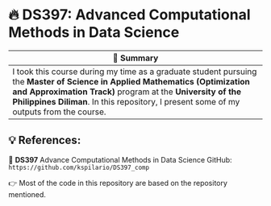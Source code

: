 # 🔥 DS397: Advanced Computational Methods in Data Science

| 📜 Summary |
|----------------------------------------------|
| I took this course during my time as a graduate student pursuing the **Master of Science in Applied Mathematics (Optimization and Approximation Track)** program at the **University of the Philippines Diliman**. In this repository, I present some of my outputs from the course.|

## 💡 References: 
📌 **DS397**  Advance Computational Methods in Data Science GitHub: ```https://github.com/kspilario/DS397_comp```

👉 Most of the code in this repository are based on the repository mentioned.
